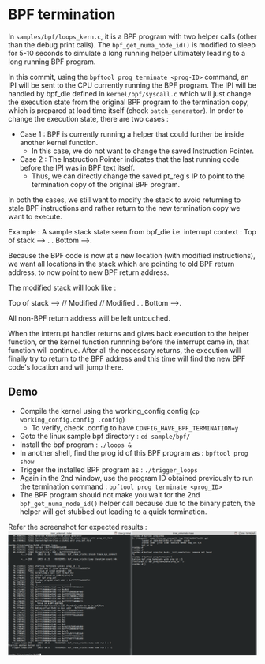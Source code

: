 BPF termination
============

In `samples/bpf/loops_kern.c`, it is a BPF program with two helper calls (other than the debug print calls).
The `bpf_get_numa_node_id()` is modified to sleep for 5-10 seconds to simulate a long running helper ultimately
leading to a long running BPF program. 

In this commit, using the `bpftool prog terminate <prog-ID>` command, an IPI will be sent to the CPU currently
running the BPF program.
The IPI will be handled by bpf_die defined in `kernel/bpf/syscall.c` which will just change the execution state
from the original BPF program to the termination copy, which is prepared at load time itself (check `patch_generator`).
In order to change the execution state, there are two cases : 
 * Case 1 : BPF is currently running a helper that could further be inside another kernel function. 
	- In this case, we do not want to change the saved Instruction Pointer. 
 * Case 2 : The Instruction Pointer indicates that the last running code before the IPI was in BPF text itself. 
	- Thus, we can directly change the saved pt_reg's IP to point to the termination copy of the original 
	  BPF program. 

In both the cases, we still want to modify the stack to avoid returning to stale BPF instructions and rather
return to the new termination copy we want to execute. 

Example : A sample stack state seen from bpf_die i.e. interrupt context : 
Top of stack --><a kernel return address>
		<another kernel address>
		<a BPF return address>
		<another BPF address>
		<pre-BPF kernel address>
		.
		.
Bottom       -->.

Because the BPF code is now at a new location (with modified instructions), we want all locations in the stack
which are pointing to old BPF return address, to now point to new BPF return address. 

The modified stack will look like : 	

Top of stack --><a kernel return address>
		<another kernel address>
		<new BPF return address> // Modified
		<new another BPF address>// Modified
		<pre-BPF kernel address>
		.
		.
Bottom       -->.

All non-BPF return address will be left untouched. 

When the interrupt handler returns and gives back execution to the helper function, or the kernel function
runnning before the interrupt came in, that function will continue.
After all the necessary returns, the execution will finally try to return to the BPF address and this time
will find the new BPF code's location and will jump there. 


## Demo 
 * Compile the kernel using the working_config.config (`cp working_config.config .config`)
	* To verify, check .config to have `CONFIG_HAVE_BPF_TERMINATION=y`
 * Goto the linux sample bpf directory : `cd sample/bpf/`
 * Install the bpf program : `./loops &`
 * In another shell, find the prog id of this BPF program as : `bpftool prog show`
 * Trigger the installed BPF program as : `./trigger_loops`
 * Again in the 2nd window, use the program ID obtained previously to run the termination command : `bpftool prog terminate <prog_ID>`
 * The BPF program should not make you wait for the 2nd `bpf_get_numa_node_id()` helper call because due to the binary patch, 
   the helper will get stubbed out leading to a quick termination. 

Refer the screenshot for expected results : ![Screenshot showing the termination results](https://github.com/rosalab/linux/blob/74e29a4ce457046d58c61a71d9647a97c4aa2732/termination_ss.png?raw=true)

